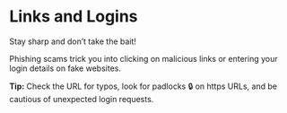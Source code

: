 # Links and Logins

Stay sharp and don’t take the bait!

Phishing scams trick you into clicking on malicious links or entering your login details on fake websites.

**Tip:** Check the URL for typos, look for padlocks 🔒 on https URLs, and be cautious of unexpected login requests.
